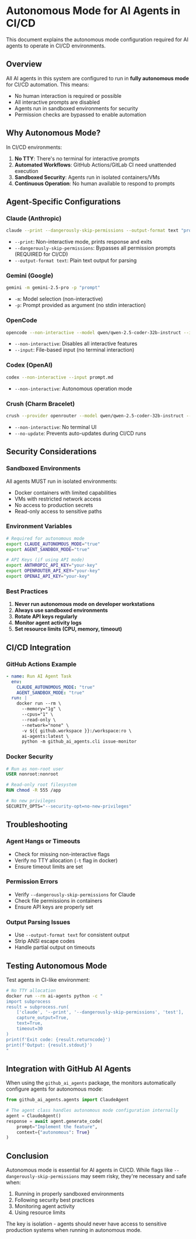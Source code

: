 # Autonomous Mode for AI Agents in CI/CD

This document explains the autonomous mode configuration required for AI agents to operate in CI/CD environments.

## Overview

All AI agents in this system are configured to run in **fully autonomous mode** for CI/CD automation. This means:

- No human interaction is required or possible
- All interactive prompts are disabled
- Agents run in sandboxed environments for security
- Permission checks are bypassed to enable automation

## Why Autonomous Mode?

In CI/CD environments:
1. **No TTY**: There's no terminal for interactive prompts
2. **Automated Workflows**: GitHub Actions/GitLab CI need unattended execution
3. **Sandboxed Security**: Agents run in isolated containers/VMs
4. **Continuous Operation**: No human available to respond to prompts

## Agent-Specific Configurations

### Claude (Anthropic)
```bash
claude --print --dangerously-skip-permissions --output-format text "prompt"
```
- `--print`: Non-interactive mode, prints response and exits
- `--dangerously-skip-permissions`: Bypasses all permission prompts (REQUIRED for CI/CD)
- `--output-format text`: Plain text output for parsing

### Gemini (Google)
```bash
gemini -m gemini-2.5-pro -p "prompt"
```
- `-m`: Model selection (non-interactive)
- `-p`: Prompt provided as argument (no stdin interaction)

### OpenCode
```bash
opencode --non-interactive --model qwen/qwen-2.5-coder-32b-instruct --input prompt.md
```
- `--non-interactive`: Disables all interactive features
- `--input`: File-based input (no terminal interaction)

### Codex (OpenAI)
```bash
codex --non-interactive --input prompt.md
```
- `--non-interactive`: Autonomous operation mode

### Crush (Charm Bracelet)
```bash
crush --provider openrouter --model qwen/qwen-2.5-coder-32b-instruct --non-interactive --no-update "prompt"
```
- `--non-interactive`: No terminal UI
- `--no-update`: Prevents auto-updates during CI/CD runs

## Security Considerations

### Sandboxed Environments
All agents MUST run in isolated environments:
- Docker containers with limited capabilities
- VMs with restricted network access
- No access to production secrets
- Read-only access to sensitive paths

### Environment Variables
```bash
# Required for autonomous mode
export CLAUDE_AUTONOMOUS_MODE="true"
export AGENT_SANDBOX_MODE="true"

# API Keys (if using API mode)
export ANTHROPIC_API_KEY="your-key"
export OPENROUTER_API_KEY="your-key"
export OPENAI_API_KEY="your-key"
```

### Best Practices
1. **Never run autonomous mode on developer workstations**
2. **Always use sandboxed environments**
3. **Rotate API keys regularly**
4. **Monitor agent activity logs**
5. **Set resource limits (CPU, memory, timeout)**

## CI/CD Integration

### GitHub Actions Example
```yaml
- name: Run AI Agent Task
  env:
    CLAUDE_AUTONOMOUS_MODE: "true"
    AGENT_SANDBOX_MODE: "true"
  run: |
    docker run --rm \
      --memory="1g" \
      --cpus="1" \
      --read-only \
      --network="none" \
      -v ${{ github.workspace }}:/workspace:ro \
      ai-agents:latest \
      python -m github_ai_agents.cli issue-monitor
```

### Docker Security
```dockerfile
# Run as non-root user
USER nonroot:nonroot

# Read-only root filesystem
RUN chmod -R 555 /app

# No new privileges
SECURITY_OPTS="--security-opt=no-new-privileges"
```

## Troubleshooting

### Agent Hangs or Timeouts
- Check for missing non-interactive flags
- Verify no TTY allocation (`-t` flag in docker)
- Ensure timeout limits are set

### Permission Errors
- Verify `--dangerously-skip-permissions` for Claude
- Check file permissions in containers
- Ensure API keys are properly set

### Output Parsing Issues
- Use `--output-format text` for consistent output
- Strip ANSI escape codes
- Handle partial output on timeouts

## Testing Autonomous Mode

Test agents in CI-like environment:
```bash
# No TTY allocation
docker run --rm ai-agents python -c "
import subprocess
result = subprocess.run(
    ['claude', '--print', '--dangerously-skip-permissions', 'test'],
    capture_output=True,
    text=True,
    timeout=30
)
print(f'Exit code: {result.returncode}')
print(f'Output: {result.stdout}')
"
```

## Integration with GitHub AI Agents

When using the `github_ai_agents` package, the monitors automatically configure agents for autonomous mode:

```python
from github_ai_agents.agents import ClaudeAgent

# The agent class handles autonomous mode configuration internally
agent = ClaudeAgent()
response = await agent.generate_code(
    prompt="Implement the feature",
    context={"autonomous": True}
)
```

## Conclusion

Autonomous mode is essential for AI agents in CI/CD. While flags like `--dangerously-skip-permissions` may seem risky, they're necessary and safe when:
1. Running in properly sandboxed environments
2. Following security best practices
3. Monitoring agent activity
4. Using resource limits

The key is isolation - agents should never have access to sensitive production systems when running in autonomous mode.

